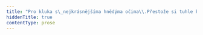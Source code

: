 ```yaml
---
title: "Pro kluka s\_nejkrásnějšíma hnědýma očima\\.Přestože si tuhle knížku nikdy nepřečte\\."
hiddenTitle: true
contentType: prose
---
```



